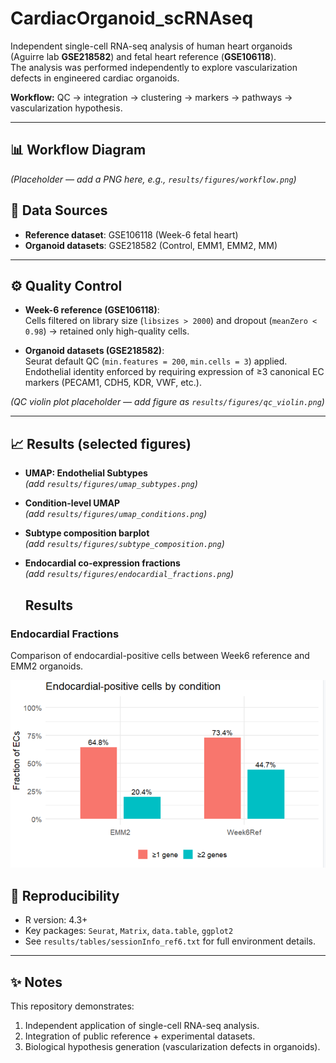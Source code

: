 # CardiacOrganoid_scRNAseq

Independent single-cell RNA-seq analysis of human heart organoids (Aguirre lab **GSE218582**) and fetal heart reference (**GSE106118**).  
The analysis was performed independently to explore vascularization defects in engineered cardiac organoids.  

**Workflow:** QC → integration → clustering → markers → pathways → vascularization hypothesis.

---

## 📊 Workflow Diagram
*(Placeholder — add a PNG here, e.g., `results/figures/workflow.png`)*

## 🔬 Data Sources
- **Reference dataset**: GSE106118 (Week-6 fetal heart)  
- **Organoid datasets**: GSE218582 (Control, EMM1, EMM2, MM)  

---

## ⚙️ Quality Control
- **Week-6 reference (GSE106118)**:  
  Cells filtered on library size (`libsizes > 2000`) and dropout (`meanZero < 0.98`) → retained only high-quality cells.  

- **Organoid datasets (GSE218582)**:  
  Seurat default QC (`min.features = 200`, `min.cells = 3`) applied.  
  Endothelial identity enforced by requiring expression of ≥3 canonical EC markers (PECAM1, CDH5, KDR, VWF, etc.).  

*(QC violin plot placeholder — add figure as `results/figures/qc_violin.png`)*

---

## 📈 Results (selected figures)

- **UMAP: Endothelial Subtypes**  
  *(add `results/figures/umap_subtypes.png`)*  

- **Condition-level UMAP**  
  *(add `results/figures/umap_conditions.png`)*  

- **Subtype composition barplot**  
  *(add `results/figures/subtype_composition.png`)*  

- **Endocardial co-expression fractions**  
  *(add `results/figures/endocardial_fractions.png`)*

  ## Results

### Endocardial Fractions
Comparison of endocardial-positive cells between Week6 reference and EMM2 organoids.

![Endocardial fractions](results/figures/endocardial_fractions.png)

  ## 📌 Reproducibility
- R version: 4.3+  
- Key packages: `Seurat`, `Matrix`, `data.table`, `ggplot2`  
- See `results/tables/sessionInfo_ref6.txt` for full environment details.  

---

## ✨ Notes
This repository demonstrates:
1. Independent application of single-cell RNA-seq analysis.  
2. Integration of public reference + experimental datasets.  
3. Biological hypothesis generation (vascularization defects in organoids). 
